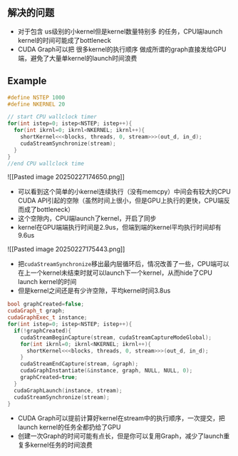 ## 解决的问题

- 对于包含 us级别的小kernel但是kernel数量特别多 的任务，CPU端launch kernel的时间可能成了bottleneck
- CUDA Graph可以把 很多kernel的执行顺序 做成所谓的graph直接发给GPU端，避免了大量单kernel的launch时间浪费

## Example
```C++
#define NSTEP 1000
#define NKERNEL 20

// start CPU wallclock timer
for(int istep=0; istep<NSTEP; istep++){
  for(int ikrnl=0; ikrnl<NKERNEL; ikrnl++){
    shortKernel<<<blocks, threads, 0, stream>>>(out_d, in_d);
    cudaStreamSynchronize(stream);
  }
}
//end CPU wallclock time
```

![[Pasted image 20250227174650.png]]
- 可以看到这个简单的小kernel连续执行（没有memcpy）中间会有较大的CPU CUDA API引起的空隙（虽然时间上很小，但是GPU上执行的更快，CPU端反而成了bottleneck）
- 这个空隙内，CPU端launch了kernel，开启了同步
- kernel在GPU端端执行时间是2.9us，但端到端的kernel平均执行时间却有9.6us


![[Pasted image 20250227175443.png]]
- 把`cudaStreamSynchronize`移出最内层循环后，情况改善了一些，CPU端可以在上一个kernel未结束时就可以launch下一个kernel，从而hide了CPU launch kernel的时间
- 但是kernel之间还是有少许空隙，平均kernel时间3.8us

```C++
bool graphCreated=false;
cudaGraph_t graph;
cudaGraphExec_t instance;
for(int istep=0; istep<NSTEP; istep++){
  if(!graphCreated){
    cudaStreamBeginCapture(stream, cudaStreamCaptureModeGlobal);
    for(int ikrnl=0; ikrnl<NKERNEL; ikrnl++){
      shortKernel<<<blocks, threads, 0, stream>>>(out_d, in_d);
    }
    cudaStreamEndCapture(stream, &graph);
    cudaGraphInstantiate(&instance, graph, NULL, NULL, 0);
    graphCreated=true;
  }
  cudaGraphLaunch(instance, stream);
  cudaStreamSynchronize(stream);
}
```
- CUDA Graph可以提前计算好kernel在stream中的执行顺序，一次提交，把launch kernel的任务全都扔给了GPU
- 创建一次Graph的时间可能有点长，但是你可以复用Graph，减少了launch重复多kernel任务的时间浪费